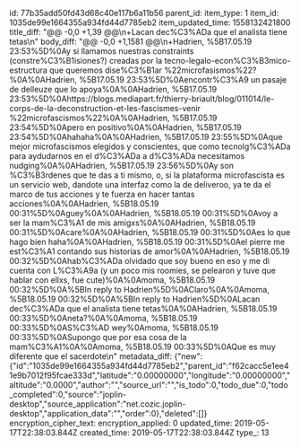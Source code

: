 id: 77b35add50fd43d68c40e117b6a11b56
parent_id: 
item_type: 1
item_id: 1035de99e1664355a934fd44d7785eb2
item_updated_time: 1558132421800
title_diff: "@@ -0,0 +1,39 @@\n+Lacan dec%C3%ADa que el analista tiene tetas\n"
body_diff: "@@ -0,0 +1,1581 @@\n+Hadrien, %5B17.05.19 23:53%5D%0Ay si llamamos nuestras constraints (constre%C3%B1isiones?) creadas por la tecno-legalo-econ%C3%B3mico-estructura que queremos dise%C3%B1ar %22microfasismos%22?%0A%0AHadrien, %5B17.05.19 23:53%5D%0Aencontr%C3%A9 un pasaje de delleuze que lo apoya%0A%0AHadrien, %5B17.05.19 23:53%5D%0Ahttps://blogs.mediapart.fr/thierry-briault/blog/011014/le-corps-de-la-deconstruction-et-les-fascismes-venir %22microfascismos%22%0A%0AHadrien, %5B17.05.19 23:54%5D%0Apero en positivo%0A%0AHadrien, %5B17.05.19 23:54%5D%0Ahahaha%0A%0AHadrien, %5B17.05.19 23:55%5D%0Aque mejor microfascismos elegidos y conscientes, que como tecnolg%C3%ADa para aydudarnos en el d%C3%ADa a d%C3%ADa necesitamos nudging%0A%0AHadrien, %5B17.05.19 23:56%5D%0Ay son %C3%B3rdenes que te das a ti mismo, o, si la plataforma microfascista es un servicio web, dandote una interfaz como la de deliveroo, ya te da el marco de tus acciones y te fuerza en hacer tantas acciones%0A%0AHadrien, %5B18.05.19 00:31%5D%0Aguey%0A%0AHadrien, %5B18.05.19 00:31%5D%0Avoy a ser la mam%C3%A1 de mis amigxs%0A%0AHadrien, %5B18.05.19 00:31%5D%0Acare%0A%0AHadrien, %5B18.05.19 00:31%5D%0Aes lo que hago bien haha%0A%0AHadrien, %5B18.05.19 00:31%5D%0Ael pierre me est%C3%A1 contando sus historias de amor%0A%0AHadrien, %5B18.05.19 00:32%5D%0Ahab%C3%ADa olvidado que soy bueno en eso y me di cuenta con L%C3%A9a (y un poco mis roomies, se pelearon y tuve que hablar con ellxs, fue cute)%0A%0Amoma, %5B18.05.19 00:32%5D%0A%5BIn reply to Hadrien%5D%0AClaro%0A%0Amoma, %5B18.05.19 00:32%5D%0A%5BIn reply to Hadrien%5D%0ALacan dec%C3%ADa que el analista tiene tetas%0A%0AHadrien, %5B18.05.19 00:33%5D%0Aneta?%0A%0Amoma, %5B18.05.19 00:33%5D%0AS%C3%AD wey%0Amoma, %5B18.05.19 00:33%5D%0ASupongo que por esa cosa de la mam%C3%A1%0A%0Amoma, %5B18.05.19 00:33%5D%0AQue es muy diferente que el sacerdote\n"
metadata_diff: {"new":{"id":"1035de99e1664355a934fd44d7785eb2","parent_id":"f62cacc5e1ee41e9b7012f95fcae333d","latitude":"0.00000000","longitude":"0.00000000","altitude":"0.0000","author":"","source_url":"","is_todo":0,"todo_due":0,"todo_completed":0,"source":"joplin-desktop","source_application":"net.cozic.joplin-desktop","application_data":"","order":0},"deleted":[]}
encryption_cipher_text: 
encryption_applied: 0
updated_time: 2019-05-17T22:38:03.844Z
created_time: 2019-05-17T22:38:03.844Z
type_: 13